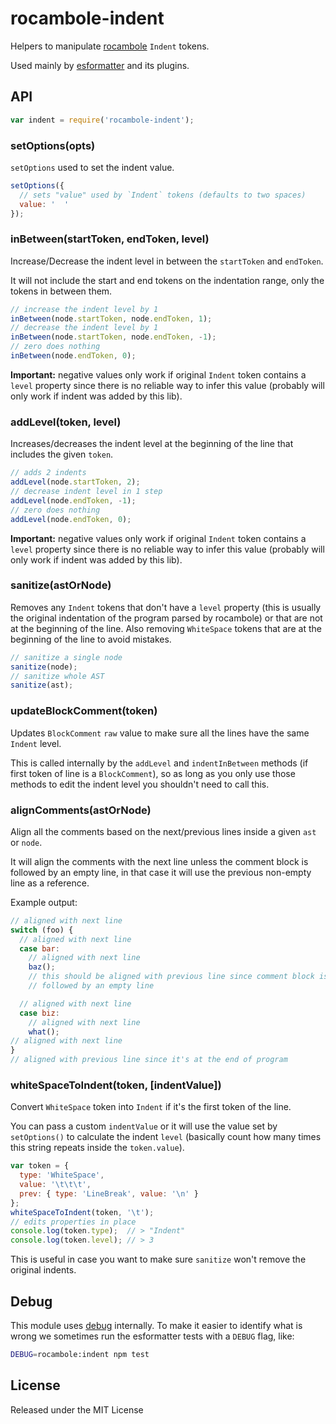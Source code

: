 # rocambole-indent

Helpers to manipulate [rocambole](https://github.com/millermedeiros/rocambole)
`Indent` tokens.

Used mainly by [esformatter](https://github.com/millermedeiros/esformatter/) and its plugins.


## API

```js
var indent = require('rocambole-indent');
```

### setOptions(opts)

`setOptions` used to set the indent value.

```js
setOptions({
  // sets "value" used by `Indent` tokens (defaults to two spaces)
  value: '  '
});
```

### inBetween(startToken, endToken, level)

Increase/Decrease the indent level in between the `startToken` and `endToken`.

It will not include the start and end tokens on the indentation range, only the
tokens in between them.

```js
// increase the indent level by 1
inBetween(node.startToken, node.endToken, 1);
// decrease the indent level by 1
inBetween(node.startToken, node.endToken, -1);
// zero does nothing
inBetween(node.endToken, 0);
```

**Important:** negative values only work if original `Indent` token contains
a `level` property since there is no reliable way to infer this value (probably
will only work if indent was added by this lib).

### addLevel(token, level)

Increases/decreases the indent level at the beginning of the line that includes
the given `token`.

```js
// adds 2 indents
addLevel(node.startToken, 2);
// decrease indent level in 1 step
addLevel(node.endToken, -1);
// zero does nothing
addLevel(node.endToken, 0);
```

**Important:** negative values only work if original `Indent` token contains
a `level` property since there is no reliable way to infer this value (probably
will only work if indent was added by this lib).

### sanitize(astOrNode)

Removes any `Indent` tokens that don't have a `level` property (this is
usually the original indentation of the program parsed by rocambole) or that
are not at the beginning of the line. Also removing `WhiteSpace` tokens that
are at the beginning of the line to avoid mistakes.

```js
// sanitize a single node
sanitize(node);
// sanitize whole AST
sanitize(ast);
```

### updateBlockComment(token)

Updates `BlockComment` `raw` value to make sure all the lines have the same
`Indent` level.

This is called internally by the `addLevel` and `indentInBetween` methods (if
first token of line is a `BlockComment`), so as long as you only use those
methods to edit the indent level you shouldn't need to call this.

### alignComments(astOrNode)

Align all the comments based on the next/previous lines inside a given `ast` or
`node`.

It will align the comments with the next line unless the comment block is
followed by an empty line, in that case it will use the previous non-empty line
as a reference.

Example output:

```js
// aligned with next line
switch (foo) {
  // aligned with next line
  case bar:
    // aligned with next line
    baz();
    // this should be aligned with previous line since comment block is
    // followed by an empty line

  // aligned with next line
  case biz:
    // aligned with next line
    what();
// aligned with next line
}
// aligned with previous line since it's at the end of program
```

### whiteSpaceToIndent(token, [indentValue])

Convert `WhiteSpace` token into `Indent` if it's the first token of the line.

You can pass a custom `indentValue` or it will use the value set by
`setOptions()` to calculate the indent `level` (basically count how many times
this string repeats inside the `token.value`).

```js
var token = {
  type: 'WhiteSpace',
  value: '\t\t\t',
  prev: { type: 'LineBreak', value: '\n' }
};
whiteSpaceToIndent(token, '\t');
// edits properties in place
console.log(token.type);  // > "Indent"
console.log(token.level); // > 3
```

This is useful in case you want to make sure `sanitize` won't remove the
original indents.

## Debug

This module uses [debug](https://www.npmjs.com/package/debug) internally. To
make it easier to identify what is wrong we sometimes run the esformatter tests
with a `DEBUG` flag, like:

```sh
DEBUG=rocambole:indent npm test
```

## License

Released under the MIT License

